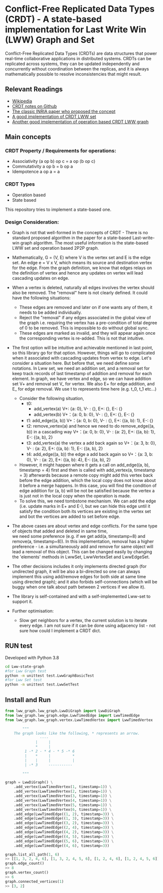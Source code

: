 # Conflict-Free Replicated Data Types (CRDT) - A state-based implementation for Last Write Win (LWW) Graph and Set

Conflict-Free Replicated Data Types (CRDTs) are data structures that power real-time collaborative applications in
distributed systems. CRDTs can be replicated across systems, they can be updated independently and concurrently
without coordination between the replicas, and it is always mathematically possible to resolve inconsistencies that
might result.

## Relevant Readings
- [Wikipedia](https://en.wikipedia.org/wiki/Conflict-free_replicated_data_type)
- [CRDT notes on Github](https://github.com/pfrazee/crdt_notes)
- [The classic INRIA paper who proposed the concept](https://hal.inria.fr/inria-00555588/PDF/techreport.pdf)
- [A good implementation of CRDT LWW set](https://github.com/jamztang/CRDT)
- [Another good implementation of operation based CRDT LWW graph](https://github.com/agravier/crdt-study)

## Main concepts
### CRDT Property / Requirements for operations:
- Associativity (a op b) op c = a op (b op c)
- Commutativity a op b = b op a
- Idempotence a op a = a

### CRDT Types
- Operation based
- State based

This repository tries to implement a state-based one.

### Design Consideration:
- Graph is not that well-formed in the concepts of CRDT - 
  There is no standard proposed algorithm in the paper for a state-based Last-write-win
  graph algorithm. The most useful information is the state-based LWW set and operation based 2P2P graph.  
  
- Mathematically, G = (V, E) where V is the vertex set and E is the edge set. An edge e = V x V, which means
its source and destination vertex for the edge. From the graph definition, 
  we know that edges relays on the definition of vertex and hence any updates on vertex will lead cascading updates on 
  edge.
  
- When a vertex is deleted, naturally all edges involves the vertex should also be removed. 
  The "removal" here is not clearly defined. It could have the following situations:
  - These edges are removed and later on if one wants any of them, it needs to be added individually.
  - Reject the "removal" if any edges associated in the global view of the graph 
    i.e. requiring the vertex has a pre-condition of total degree of 0 to be removed. 
    This is impossible to do without global sync.
  - These edges are marked as invalid, and they will appear again once the corresponding vertex is re-added.
    This is not that intuitive. 
    
- The first option will be intuitive and achievable mentioned in last point, so this library go for that option.
However, things will go to complicated when it associated with cascading updates from vertex to edge. Let's consider
  a situation here. But before that, we need define some notations.
  In Lww set,
  we need an addition set, and a removal set for keep track records of last timestamp of addition and removal for 
  each element. In graph, we have vertex and edge, so we can have addition set V+ and removal set V_ for vertex.
   We also E+ for edge addition, and E_ for edge removal. We use t to represents time here (e.g. t_0, t_1 etc...)
  - Consider the following situation,  
    - t0: 
         - add_vertex(a)   V+: {a: 0}, V- : {}, E+: {}, E-: {}
         - add_vertex(b)   V+：{a: 0, b: 0}, V- : {}, E+: {}, E-: {}
    - t1: add_edge((a, b)) V+：{a: 0, b: 0}, V- : {}, E+: {(a, b): 1}, E-: {}
    - t2: remove_vertex(a) and hence we need to do remove_edge((a, b)) in a cascading way V+：{a: 0, b: 0}, V- : {a: 2}, E+: {(a, b): 1}, E-: {(a, b), 2}
    - t3: add_vertex(a) the vertex a add back again so V+：{a: 3, b: 0}, V- : {a: 2}, E+: {(a, b): 1}, E-: {(a, b), 2}
    - t4: add_edge((a, b)) the edge a add back again so V+：{a: 3, b: 0}, V- : {a: 2}, E+: {(a, b): 4}, E-: {(a, b), 2}
  - However, it might happen where it gets a call on add_edge((a, b), timestamp = 4) first and then is called with add_vertex(a, timestamp = 3) afterwards 
    because a remote copy might add this vertex back before the edge addition, which the local copy does not know about it before a merge happens. 
    In this case, you will find the condition of edge addition for (a, b) will be not be satisfied because the vertex a is just not in the local copy when 
    the operation is made.
  - To solve this, we need tombstone mechanism. We can add the edge (i.e. update marks in E+ and E-), but we can hide this edge until it satisfy 
    the condition both its vertices are existing in the vertex set and bot the vertices are added to set before edge.

- The above cases are about vertex and edge conflicts. For the same type of objects that added and deleted in same time,  
  we need some preference (e.g. if we get add(a, timestamp=8) and remove(a, timestamp=8)). In this implementation, removal has
  a higher preference - i.e. a simultaneously add and remove for same object will lead a removal of this object. This can be changed
  easily by changing the 'elements' methods in LwwSet, LwwVertexSet and LwwEdgeSet.

- The other decisions includes it only implements directed graph 
  (for undirected graph, it will be also a bi-directed so one can always implement this using add/remove edges for both side at same time using directed graph);
  and it also forbids self-connections (which will be buggy when one talk about path between 2 vertices if we allow it).
  
- The library is self-contained and with a self-implemented Lww-set to support it.

- Further optimisation:
  - Slow get neighbors for a vertex, the current solution is to iterate every edge. I am not sure if it can be done using
    adjacency list - not sure how could I implement a CRDT dict.

## RUN test
Developed with Python 3.8

```bash
cd Lww-state-graph
#for Lww Graph test
python -m unittest test.LwwGraphBasicTest
#for Lww Set test
python -m unittest test.LwwSetTest
```

## Install and Run
```python
from lww_graph.lww_graph.LwwDiGraph import LwwDiGraph
from lww_graph.lww_graph.edge.LwwTimedEdge import LwwTimedEdge
from lww_graph.lww_graph.vertex.LwwTimedVertex import LwwTimedVertex

        """
    The graph looks like the following, * represents an arrow.
                ----
              |     |
              *     |
         1 -* 2 - * 4 - * 5 -* 6
         |    *     |          *
         |    |     |          |
         | -* 3     -----------

        """

graph = LwwDiGraph() \
    .add_vertex(LwwTimedVertex(1, timestamp=1)) \
    .add_vertex(LwwTimedVertex(2, timestamp=1)) \
    .add_vertex(LwwTimedVertex(3, timestamp=1)) \
    .add_vertex(LwwTimedVertex(4, timestamp=1)) \
    .add_vertex(LwwTimedVertex(5, timestamp=1)) \
    .add_vertex(LwwTimedVertex(6, timestamp=1)) \
    .add_edge(LwwTimedEdge((1, 2), timestamp=3)) \
    .add_edge(LwwTimedEdge((1, 3), timestamp=3)) \
    .add_edge(LwwTimedEdge((3, 2), timestamp=3)) \
    .add_edge(LwwTimedEdge((2, 4), timestamp=3)) \
    .add_edge(LwwTimedEdge((4, 2), timestamp=3)) \
    .add_edge(LwwTimedEdge((4, 5), timestamp=3)) \
    .add_edge(LwwTimedEdge((5, 6), timestamp=3)) \
    .add_edge(LwwTimedEdge((4, 6), timestamp=3))

graph.list_all_path(1, 6)
>> [[1, 3, 2, 4, 6], [1, 3, 2, 4, 5, 6], [1, 2, 4, 6], [1, 2, 4, 5, 6]]
graph.edge_count()
>> 8
graph.vertex_count()
>> 6
graph.connected_vertices(1)
>> [3, 2]

```
    
    

  



